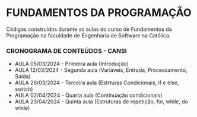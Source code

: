 # FUNDAMENTOS DA PROGRAMAÇÃO
Códigos construídos durante as aulas do curso de Fundamentos da Programação na faculdade de Engenharia de Software na Católica.

### CRONOGRAMA DE CONTEÚDOS - CANSI
<div>
  <ul>
    <li>AULA 05/03/2024 - Primeira aula (Introdução)</li>
    <li>AULA 12/03/2024 - Segunda aula (Variáveis, Entrada, Processamento, Saída)</li>
    <li>AULA 26/03/2024 - Terceira aula (Estrturas Condicionais, if e else, switch)</li>
    <li>AULA 02/04/2024 - Quarta aula (Continuação condicionais)</li>
    <li>AULA 23/04/2024 - Quinta aula (Estruturas de repetição, for, while, do while)</li>
  </ul>
</div>
